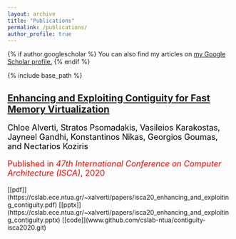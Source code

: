 ```yaml
---
layout: archive
title: "Publications"
permalink: /publications/
author_profile: true
---
```


{% if author.googlescholar %}
  You can also find my articles on <u><a href="{{author.googlescholar}}">my Google Scholar profile</a>.</u>
{% endif %}

{% include base_path %}

## [Enhancing and Exploiting Contiguity for Fast Memory Virtualization](/publications/isca2020-contiguity)

<p style="color:black;font-size:18px;"> Chloe Alverti, Stratos Psomadakis, Vasileios Karakostas, Jayneel Gandhi, 
Konstantinos Nikas, Georgios Goumas, and Nectarios Koziris</p>
<p style="color:red;font-size:18px;">  Published in <i>47th International Conference on Computer Architecture (ISCA)</i>, 2020 </p>
[[pdf]](https://cslab.ece.ntua.gr/~xalverti/papers/isca20_enhancing_and_exploiting_contiguity.pdf) [[pptx]](https://cslab.ece.ntua.gr/~xalverti/papers/isca20_enhancing_and_exploiting_contiguity.pptx) [[code]](www.github.com/cslab-ntua/contiguity-isca2020.git)
